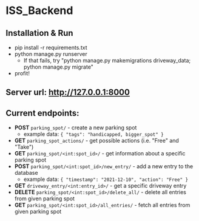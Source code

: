 # ISS_Backend

## Installation & Run
- pip install -r requirements.txt
- python manage.py runserver
  - If that fails, try "python manage.py makemigrations driveway_data; python manage.py migrate"
- profit!

## Server url: http://127.0.0.1:8000
## Current endpoints:
- **POST** `parking_spot/` - create a new parking spot
  - example data:
  `{ "tags": "handicapped, bigger_spot" }`
- **GET** `parking_spot_actions/` - get possible actions (i.e. "Free" and "Take")
- **GET** `parking_spot/<int:spot_id>/` - get information about a specific parking spot
- **POST** `parking_spot/<int:spot_id>/new_entry/` - add a new entry to the database
  - example data:
  `{
    "timestamp": "2021-12-10",
    "action": "Free"
  }`
- **GET** `driveway_entry/<int:entry_id>/` - get a specific driveway entry
- **DELETE** `parking_spot/<int:spot_id>/delete_all/` - delete all entries from given parking spot
- **GET** `parking_spot/<int:spot_id>/all_entries/` - fetch all entries from given parking spot
